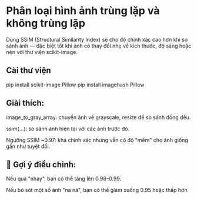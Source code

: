 # Phân loại hình ảnh trùng lặp và không trùng lặp
Dùng SSIM (Structural Similarity Index) sẽ cho độ chính xác cao hơn khi so sánh ảnh — đặc biệt tốt khi ảnh có thay đổi nhẹ về kích thước, độ sáng hoặc nén với thư viện scikit-image.

## Cài thư viện
pip install scikit-image Pillow
pip install imagehash Pillow

## Giải thích:
  image_to_gray_array: chuyển ảnh về grayscale, resize để so sánh đồng đều.
  
  ssim(...): so sánh ảnh hiện tại với các ảnh trước đó.
  
  Ngưỡng SSIM ~0.97: khá chính xác nhưng vẫn có độ "mềm" cho ảnh giống gần như tuyệt đối.

## 🧪 Gợi ý điều chỉnh:
  Nếu quá "nhạy", bạn có thể tăng lên 0.98–0.99.
  
  Nếu bỏ sót một số ảnh "na ná", bạn có thể giảm xuống 0.95 hoặc thấp hơn.
